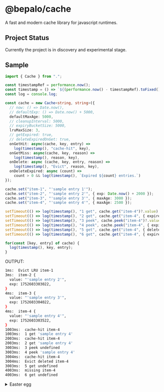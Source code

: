 # @bepalo/cache

A fast and modern cache library for javascript runtimes.

## Project Status

Currently the project is in discovery and experimental stage.


## Sample

```ts
import { Cache } from ".";

const timestampRef = performance.now();
const timestamp = () => `${(performance.now() - timestampRef).toFixed()}ms: `;
const log = console.log;

const cache = new Cache<string, string>({
  // now: () => Date.now(),
  // defaultExp: () => Date.now() + 5000,
  defaultMaxAge: 5000,
  // cleanupInterval: 5000,
  // expiryBucketSize: 5000,
  lruMaxSize: 3,
  // getExpired: true,
  // deleteExpiredOnGet: true,
  onGetHit: async(cache, key, entry) => 
    log(timestamp(), "cache-hit", key),
  onGetMiss: async(cache, key, reason) => 
    log(timestamp(), reason, key),
  onDelete: async (cache, key, entry, reason) => 
    log(timestamp(), "Evict", reason, key),
  onDeleteExpired: async (count) => 
    count > 0 && log(timestamp(), `Expired ${count} entries.`)
}); 

cache.set("item-1", "'sample entry 1'");
cache.set("item-2", "'sample entry 2'", { exp: Date.now() + 2000 });
cache.set("item-3", "'sample entry 3'", { maxAge: 3000 });
cache.set("item-4", "'sample entry 4'", { maxAge: 2500 });

setTimeout(() => log(timestamp(), "1 get", cache.get("item-4")?.value), 1000);
setTimeout(() => log(timestamp(), "2 get", cache.get("item-4", { expired: true })?.value), 2000);
setTimeout(() => log(timestamp(), "3 peek", cache.peek("item-4")?.value), 3000);
setTimeout(() => log(timestamp(), "4 peek", cache.peek("item-4", { expired: true })?.value), 3000);
setTimeout(() => log(timestamp(), "5 get", cache.get("item-4", { deleteExpired: true })?.value), 3000);
setTimeout(() => log(timestamp(), "6 get", cache.get("item-4", { expired: true })?.value), 4000);

for(const [key, entry] of cache) {
  log(timestamp(), key, entry);
}
```

OUTPUT:

```sh
1ms:  Evict LRU item-1
3ms:  item-2 {
  value: "'sample entry 2'",
  exp: 1752603303022,
}
4ms:  item-3 {
  value: "'sample entry 3'",
  exp: 1752603304022,
}
4ms:  item-4 {
  value: "'sample entry 4'",
  exp: 1752603303522,
}
1003ms:  cache-hit item-4
1003ms:  1 get 'sample entry 4'
2003ms:  cache-hit item-4
2003ms:  2 get 'sample entry 4'
3003ms:  3 peek undefined
3003ms:  4 peek 'sample entry 4'
3004ms:  cache-hit item-4
3004ms:  Evict deleted item-4
3003ms:  5 get undefined
4003ms:  missing item-4
4003ms:  6 get undefined
```


<details>
<summary> Easter egg</summary>

<div style="word-break: break-all;">
eyJ0eXAiOiJKV1QiLCJhbGciOiJFUzM4NCJ9.eyJtZXNzYWdlIjoi8J-Viu-4jyBUaGFuayBHb2QgdGhyb3VnaCBKZXN1cyBDaHJpc3QgZm9yIGV2ZXJ5dGhpbmchIiwiaWF0IjoxNzUyNDg1NTgwLCJuYmYiOi0yMTQ2NTIxNjAwLCJpc3MiOiJOYXRuYWVsIiwic3ViIjoiR3JhdGl0dWRlIn0.MGUCMQDT70X5eLyghdZB_za7B92FLYUy6x7yP4eD3X7VgEZqPnLMc3XZA8vBYh-Zj6SdD2wCMCxSjhloUa8RYYs4xLoeBOBcLn1ky8Kiw_xZrzZSF8fgDXWGmXhuzJXOJG_F8A2EMw
</div>

</details>


<!-- <details>
<summary>public key</summary>

```pem
-----BEGIN PUBLIC KEY-----
MHYwEAYHKoZIzj0CAQYFK4EEACIDYgAEviwJ0AyuHBd6ccb/OxxStG1VY15+vpGr
rJKH93drYS0LZQf3e6UiEaCcvdSaWkCXlQWwxISP3bgRxoNmnE+c4BEE1AWGTHkv
B4/XKBrlOA5gSAUmY1kNBCpiS22PbUX/
-----END PUBLIC KEY-----

```

</details> -->

